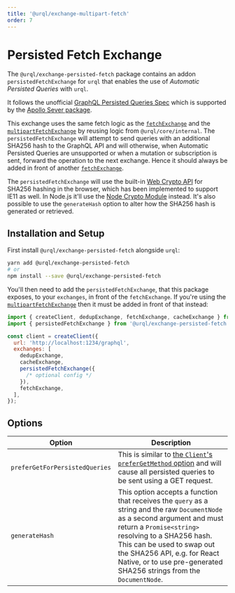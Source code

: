 ```yaml
---
title: '@urql/exchange-multipart-fetch'
order: 7
---
```


# Persisted Fetch Exchange

The `@urql/exchange-persisted-fetch` package contains an addon `persistedFetchExchange` for `urql`
that enables the use of _Automatic Persisted Queries_ with `urql`.

It follows the unofficial [GraphQL Persisted Queries
Spec](https://github.com/apollographql/apollo-link-persisted-queries#apollo-engine) which is
supported by the
[Apollo Sever package](https://www.apollographql.com/docs/apollo-server/performance/apq/).

This exchange uses the same fetch logic as the [`fetchExchange`](./core.md#fetchexchange) and the
[`multipartFetchExchange`](./multipart-fetch-exchange.md) by reusing logic from `@urql/core/internal`.
The `persistedFetchExchange` will attempt to send queries with an additional SHA256 hash to the
GraphQL API and will otherwise, when Automatic Persisted Queries are unsupported or when a mutation
or subscription is sent, forward the operation to the next exchange. Hence it should always be added
in front of another [`fetchExchange`](./core.md#fetchexchange).

The `persistedFetchExchange` will use the built-in [Web Crypto
API](https://developer.mozilla.org/en-US/docs/Web/API/Web_Crypto_API) for SHA256 hashing in the
browser, which has been implemented to support IE11 as well. In Node.js it'll use the [Node
Crypto Module](https://nodejs.org/api/crypto.html) instead. It's also possible to use the
`generateHash` option to alter how the SHA256 hash is generated or retrieved.

## Installation and Setup

First install `@urql/exchange-persisted-fetch` alongside `urql`:

```sh
yarn add @urql/exchange-persisted-fetch
# or
npm install --save @urql/exchange-persisted-fetch
```

You'll then need to add the `persistedFetchExchange`, that this package exposes, to your
`exchanges`, in front of the `fetchExchange`. If you're using the
[`multipartFetchExchange`](./multipart-fetch-exchange.md) then it must be added in front of that
instead:

```js
import { createClient, dedupExchange, fetchExchange, cacheExchange } from 'urql';
import { persistedFetchExchange } from '@urql/exchange-persisted-fetch';

const client = createClient({
  url: 'http://localhost:1234/graphql',
  exchanges: [
    dedupExchange,
    cacheExchange,
    persistedFetchExchange({
      /* optional config */
    }),
    fetchExchange,
  ],
});
```

## Options

| Option                         | Description                                                                                                                                                                                                                                                                                                              |
| ------------------------------ | ------------------------------------------------------------------------------------------------------------------------------------------------------------------------------------------------------------------------------------------------------------------------------------------------------------------------ |
| `preferGetForPersistedQueries` | This is similar to [the `Client`'s `preferGetMethod` option](./core.md#client) and will cause all persisted queries to be sent using a GET request.                                                                                                                                                                      |
| `generateHash`                 | This option accepts a function that receives the `query` as a string and the raw `DocumentNode` as a second argument and must return a `Promise<string>` resolving to a SHA256 hash. This can be used to swap out the SHA256 API, e.g. for React Native, or to use pre-generated SHA256 strings from the `DocumentNode`. |
